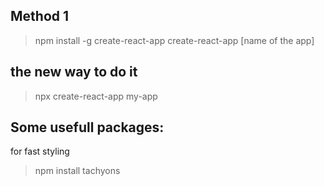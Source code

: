 ## Method 1
>npm install -g create-react-app
>create-react-app [name of the app]
## the new way to do it
> npx create-react-app my-app
## Some usefull packages:
for fast styling
> npm install tachyons 
